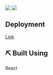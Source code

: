 <div>
<img src = "https://img.shields.io/badge/status-active-success.svg"/>
<img src = "https://img.shields.io/badge/license-MIT-blue.svg"/>
</div>




##  Deployment <a name= 'deployment'> </a>
[Link](https://true-facts.vercel.app/)

## ⛏️ Built Using <a name = "built_using"></a>
React
